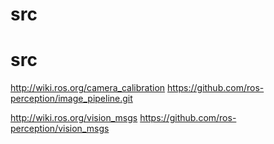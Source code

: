 # src
# src


http://wiki.ros.org/camera_calibration  https://github.com/ros-perception/image_pipeline.git

http://wiki.ros.org/vision_msgs  https://github.com/ros-perception/vision_msgs
